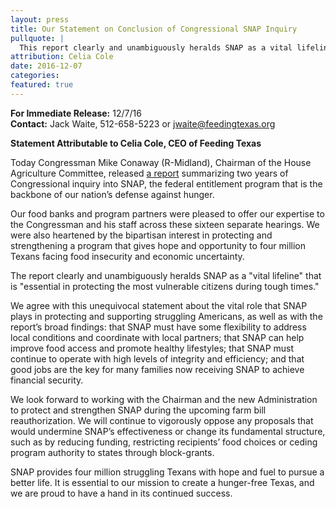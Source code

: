 ```yaml
---
layout: press
title: Our Statement on Conclusion of Congressional SNAP Inquiry
pullquote: | 
  This report clearly and unambiguously heralds SNAP as a vital lifeline that is essential in protecting the most vulnerable citizens during tough times.
attribution: Celia Cole
date: 2016-12-07
categories:
featured: true
---  
```

**For Immediate Release:** 12/7/16   
**Contact:** Jack Waite, 512-658-5223 or jwaite@feedingtexas.org

**Statement Attributable to Celia Cole, CEO of Feeding Texas**

Today Congressman Mike Conaway (R-Midland), Chairman of the House Agriculture Committee, released [a report](http://agriculture.house.gov/uploadedfiles/snap_report_2016.pdf) summarizing two years of Congressional inquiry into SNAP, the federal entitlement program that is the backbone of our nation’s defense against hunger.

Our food banks and program partners were pleased to offer our expertise to the Congressman and his staff across these sixteen separate hearings. We were also heartened by the bipartisan interest in protecting and strengthening a program that gives hope and opportunity to four million Texans facing food insecurity and economic uncertainty.

The report clearly and unambiguously heralds SNAP as a "vital lifeline" that is "essential in protecting the most vulnerable citizens during tough times."

We agree with this unequivocal statement about the vital role that SNAP plays in protecting and supporting struggling Americans, as well as with the report’s broad findings: that SNAP must have some flexibility to address local conditions and coordinate with local partners; that SNAP can help improve food access and promote healthy lifestyles; that SNAP must continue to operate with high levels of integrity and efficiency; and that good jobs are the key for many families now receiving SNAP to achieve financial security.

We look forward to working with the Chairman and the new Administration to protect and strengthen SNAP during the upcoming farm bill reauthorization. We will continue to vigorously oppose any proposals that would undermine SNAP’s effectiveness or change its fundamental structure, such as by reducing funding, restricting recipients’ food choices or ceding program authority to states through block-grants.

SNAP provides four million struggling Texans with hope and fuel to pursue a better life. It is essential to our mission to create a hunger-free Texas, and we are proud to have a hand in its continued success.
